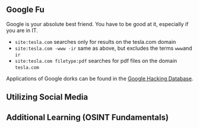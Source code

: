 ## Google Fu

Google is your absolute best friend. You have to be good at it, especially if
you are in IT.

* `site:tesla.com` searches only for results on the tesla.com domain
* `site:tesla.com -www -ir` same as above, but excludes the terms `www`and `ir`
* `site:tesla.com filetype:pdf` searches for pdf files on the domain `tesla.com`

Applications of Google dorks can be found in the
[Google Hacking Database](https://www.exploit-db.com/google-hacking-database).



## Utilizing Social Media



## Additional Learning (OSINT Fundamentals)




